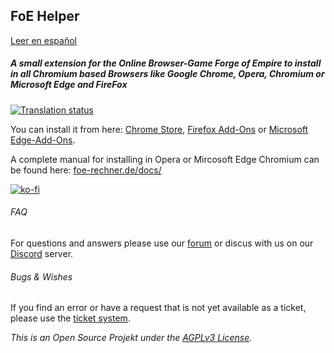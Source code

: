 ## FoE Helper
[Leer en español](README_es.md)


##### A small extension for the Online Browser-Game Forge of Empire to install in all Chromium based Browsers like Google Chrome, Opera, Chromium or Microsoft Edge and FireFox

[![Translation status](http://i18n.foe-helper.com/widgets/foe-helper/-/extension/svg-badge.svg)](http://i18n.foe-helper.com/engage/foe-helper/?utm_source=widget)

You can install it from here: [Chrome Store](https://chrome.google.com/webstore/detail/foe-helper/bkagcmloachflbbkfmfiggipaelfamdf), [Firefox Add-Ons](https://addons.mozilla.org/addon/foe-helper/) or [Microsoft Edge-Add-Ons](https://microsoftedge.microsoft.com/addons/detail/cpmacpalonncbafboibpcjcpadloannb).

A complete manual for installing in Opera or Mircosoft Edge Chromium can be found here: [foe-rechner.de/docs/](https://foe-rechner.de/docs/)

[![ko-fi](https://www.ko-fi.com/img/githubbutton_sm.svg)](https://ko-fi.com/J3J52SY3V)

###### FAQ

For questions and answers please use our [forum](https://forum.foe-rechner.de/) or discus with us on our [Discord](https://discord.gg/z97KZq4) server.


###### Bugs & Wishes

If you find an error or have a request that is not yet available as a ticket, please use the [ticket system](https://github.com/mainIine/foe-helfer-extension/issues).

_This is an Open Source Projekt under the [AGPLv3 License](LICENSE.md)._
